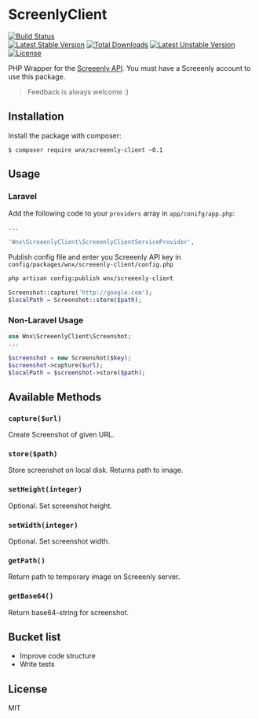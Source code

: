 # ScreenlyClient

[![Build Status](https://travis-ci.org/stefanzweifel/ScreeenlyClient.svg)](https://travis-ci.org/stefanzweifel/ScreeenlyClient)<br>
[![Latest Stable Version](https://poser.pugx.org/wnx/screeenly-client/v/stable.svg)](https://packagist.org/packages/wnx/screeenly-client) [![Total Downloads](https://poser.pugx.org/wnx/screeenly-client/downloads.svg)](https://packagist.org/packages/wnx/screeenly-client) [![Latest Unstable Version](https://poser.pugx.org/wnx/screeenly-client/v/unstable.svg)](https://packagist.org/packages/wnx/screeenly-client) [![License](https://poser.pugx.org/wnx/screeenly-client/license.svg)](https://packagist.org/packages/wnx/screeenly-client)

PHP Wrapper for the [Screeenly API](http://screeenly.com). You must have a Screeenly account to use this package.
> Feedback is always welcome :)

## Installation

Install the package with composer:

```
$ composer require wnx/screeenly-client ~0.1
```

## Usage

### Laravel

Add the following code to your `providers` array in `app/conifg/app.php`:

```php
...

'Wnx\ScreeenlyClient\ScreeenlyClientServiceProvider',
```

Publish config file and enter you Screeenly API key in `config/packages/wnx/screeenly-client/config.php`

```bash
php artisan config:publish wnx/screeenly-client
```

```php
Screenshot::capture('http://google.com');
$localPath = Screenshot::store($path);
```

### Non-Laravel Usage

```php
use Wnx\ScreeenlyClient\Screenshot;
...

$screenshot = new Screenshot($key);
$screenshot->capture($url);
$localPath = $screenshot->store($path);
```

## Available Methods

### `capture($url)`

Create Screenshot of given URL.

### `store($path)`

Store screenshot on local disk. Returns path to image.

### `setHeight(integer)`

Optional. Set screenshot height.

### `setWidth(integer)`

Optional. Set screenshot width.

### `getPath()`

Return path to temporary image on Screeenly server.

### `getBase64()`

Return base64-string for screenshot.

## Bucket list

- Improve code structure
- Write tests

## License

MIT